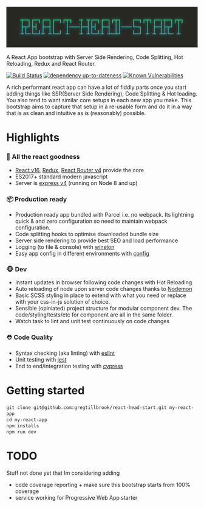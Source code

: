 ![Screenshot showing output for console methods](/docs/react-head-start-logo.jpg?raw=true)

A React App bootstrap with Server Side Rendering, Code Splitting, Hot Reloading, Redux and React Router.

[![Build Status](https://travis-ci.org/gregtillbrook/react-head-start.svg?branch=master)](https://travis-ci.org/gregtillbrook/react-head-start) 
[![dependency up-to-dateness](https://david-dm.org/gregtillbrook/react-head-start.svg)](https://david-dm.org/gregtillbrook/react-head-start)
[![Known Vulnerabilities](https://snyk.io/test/github/gregtillbrook/react-head-start/badge.svg)](https://snyk.io/test/github/gregtillbrook/react-head-start)

A rich performant react app can have a lot of fiddly parts once you start adding things like SSR(Server Side Rendering), Code Splitting & Hot loading. You also tend to want similar core setups in each new app you make. This bootstrap aims to capture that setup in a re-usable form and do it in a way that is as clean and intuitive as is (reasonably) possible.

# Highlights

### 🚀 All the react goodness
 - [React v16](https://www.npmjs.com/package/react), [Redux](https://www.npmjs.com/package/redux), [React Router v4](https://www.npmjs.com/package/react-router) provide the core
 - ES2017+ standard modern javascript
 - Server is [express v4](https://www.npmjs.com/package/express) (running on Node 8 and up)

### 📦 Production ready
 - Production ready app bundled with Parcel i.e. no webpack. Its lightning quick & and zero configuration so need to maintain webpack configuration.
 - Code splitting hooks to optimise downloaded bundle size
 - Server side rendering to provide best SEO and load performance
 - Logging (to file & console) with [winston](https://www.npmjs.com/package/winston)
 - Easy app config in different environments with [config](https://www.npmjs.com/package/config)

### 🐵 Dev
 - Instant updates in browser following code changes with Hot Reloading
 - Auto reloading of node upon server code changes thanks to [Nodemon](https://www.npmjs.com/package/nodemon)
 - Basic SCSS styling in place to extend with what you need or replace with your css-in-js solution of choice.
 - Sensible (opiniated) project structure for modular component dev. The code/styling/tests/etc for component are all in the same folder.
 - Watch task to lint and unit test continuously on code changes

### ⛑ Code Quality
 - Syntax checking (aka linting) with [eslint](https://www.npmjs.com/package/eslint)
 - Unit testing with [jest](http://facebook.github.io/jest/)
 - End to end/integration testing with [cypress](https://www.cypress.io/)


# Getting started

```console
git clone git@github.com:gregtillbrook/react-head-start.git my-react-app
cd my-react-app
npm installs
npm run dev
```


# TODO
Stuff not done yet that Im considering adding
 - code coverage reporting + make sure this bootstrap starts from 100% coverage
 - service working for Progressive Web App starter